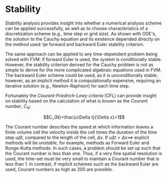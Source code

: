 # Stability

Stability analysis provides insight into whether a numerical analysis scheme can be applied successfully, as well as to choose characteristics of a discretization scheme (e.g., time step or grid size). As shown with ODE's, the solution to the Cauchy equation and its existence depended directly on the method used: tje forward and backward Euler stability criterion.

The same approach can be applied to any time-dependent problem being solved with FVM: if forward Euler is used, the system is conditionally stable. However, the stability criterion derived for the Cauchy problem is not as simple to derive for the more complicated algebraic equations used in FVM. The backward Euler scheme could be used, as it is unconditionally stable; however, as an implicit method it is computationally expensive, requiring an iterative solution (e.g., Newton-Raphson) for each time step.

Fortunately the _Courant-Friedrich-Lewy criteria_ (CFL) can provide insight on stability based on the calculation of what is known as the _Courant number_, $C_N$:

$$C_{N}=\frac{u\Delta t}{\Delta x}<1$$

The Courant number describes the speed at which information leaves a finite volume cell the velocity inside the cell times the duration of the time step $u\Delta t$, compared to the length of the cell, $\Delta x$. If $u\Delta t>\Delta x \implies$ explicit methods will be _unstable,_ for example, methods as Forward Euler and Runge-Kutta methods. In such cases, a problem should be set up such that the Courant number is less than one. Thus, if a very fine spatial resolution is used, the time-set must be very small to maintain a Courant number that is less than 1. In contrast, if implicit schemes such as the backward Euler are used, Courant numbers as high as 200 are possible.